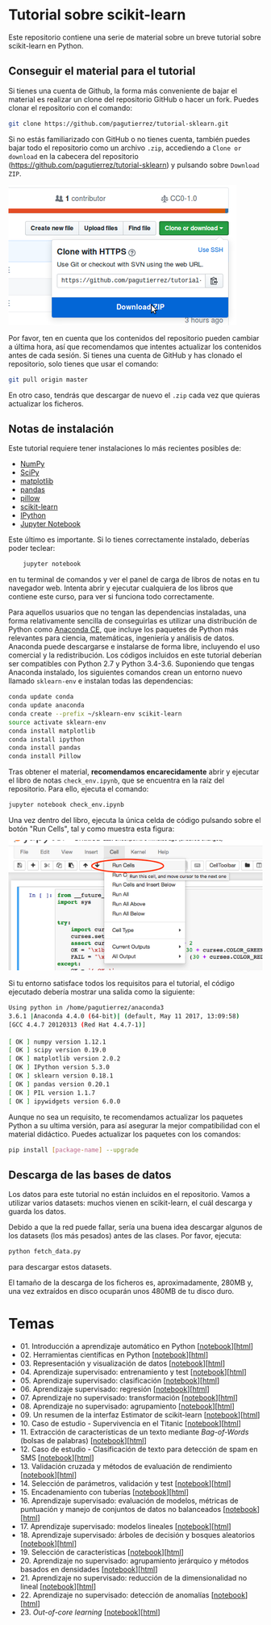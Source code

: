Tutorial sobre scikit-learn
===========================


Este repositorio contiene una serie de material sobre un breve tutorial sobre scikit-learn en Python.


Conseguir el material para el tutorial
------------------

Si tienes una cuenta de Github, la forma más conveniente de bajar el material es realizar un clone del repositorio GitHub o hacer un fork. Puedes clonar el repositorio con el comando:
```bash
git clone https://github.com/pagutierrez/tutorial-sklearn.git

```

Si no estás familiarizado con GitHub o no tienes cuenta, también puedes bajar todo el repositorio como un archivo `.zip`, accediendo a ``Clone or download`` en la cabecera del repositorio (https://github.com/pagutierrez/tutorial-sklearn) y pulsando sobre ``Download ZIP``.

![](images/download-repo.png)

Por favor, ten en cuenta que los contenidos del repositorio pueden cambiar a última hora, así que recomendamos que intentes actualizar los contenidos antes de cada sesión. Si tienes una cuenta de GitHub y has clonado el repositorio, solo tienes que usar el comando:
```bash
git pull origin master
```
En otro caso, tendrás que descargar de nuevo el `.zip` cada vez que quieras actualizar los ficheros.


Notas de instalación
--------------------

Este tutorial requiere tener instalaciones lo más recientes posibles de:

- [NumPy](http://www.numpy.org)
- [SciPy](http://www.scipy.org)
- [matplotlib](http://matplotlib.org)
- [pandas](http://pandas.pydata.org)
- [pillow](https://python-pillow.org)
- [scikit-learn](http://scikit-learn.org/stable/)
- [IPython](http://ipython.readthedocs.org/en/stable/)
- [Jupyter Notebook](http://jupyter.org)


Este último es importante. Si lo tienes correctamente instalado, deberías poder teclear:
```bash
    jupyter notebook
```
en tu terminal de comandos y ver el panel de carga de libros de notas en tu navegador web. Intenta abrir y ejecutar cualquiera de los libros que contiene este curso, para ver si funciona todo correctamente.

Para aquellos usuarios que no tengan las dependencias instaladas, una forma relativamente sencilla de conseguirlas es utilizar una distribución de Python como [Anaconda CE](http://store.continuum.io/ "Anaconda CE"), que incluye los paquetes de Python más relevantes para ciencia, matemáticas, ingeniería y análisis de datos. Anaconda puede descargarse e instalarse de forma libre, incluyendo el uso comercial y la redistribución. Los códigos incluidos en este tutorial deberían ser compatibles con Python 2.7 y Python 3.4-3.6. Suponiendo que tengas Anaconda instalado, los siguientes comandos crean un entorno nuevo llamado `sklearn-env` e instalan todas las dependencias:
```bash
conda update conda
conda update anaconda
conda create --prefix ~/sklearn-env scikit-learn
source activate sklearn-env
conda install matplotlib
conda install ipython
conda install pandas
conda install Pillow
```

Tras obtener el material, **recomendamos encarecidamente** abrir y ejecutar el libro de notas ``check_env.ipynb``, que se encuentra en la raíz del repositorio. Para ello, ejecuta el comando:
```bash
jupyter notebook check_env.ipynb
```
Una vez dentro del libro, ejecuta la única celda de código pulsando sobre el botón "Run Cells", tal y como muestra esta figura:

![](images/check_env-1.png)

Si tu entorno satisface todos los requisitos para el tutorial, el código ejecutado debería mostrar una salida como la siguiente:
```bash
Using python in /home/pagutierrez/anaconda3
3.6.1 |Anaconda 4.4.0 (64-bit)| (default, May 11 2017, 13:09:58) 
[GCC 4.4.7 20120313 (Red Hat 4.4.7-1)]

[ OK ] numpy version 1.12.1
[ OK ] scipy version 0.19.0
[ OK ] matplotlib version 2.0.2
[ OK ] IPython version 5.3.0
[ OK ] sklearn version 0.18.1
[ OK ] pandas version 0.20.1
[ OK ] PIL version 1.1.7
[ OK ] ipywidgets version 6.0.0
```
Aunque no sea un requisito, te recomendamos actualizar los paquetes Python a su ultima versión, para así asegurar la mejor compatibilidad con el material didáctico. Puedes actualizar los paquetes con los comandos:
```bash
pip install [package-name] --upgrade
```


Descarga de las bases de datos
--------------

Los datos para este tutorial no están incluidos en el repositorio. Vamos a utilizar varios datasets: muchos vienen en scikit-learn, el cuál descarga y guarda los datos.

Debido a que la red puede fallar, sería una buena idea descargar algunos de los datasets (los más pesados) antes de las clases. Por favor, ejecuta:
```bash
python fetch_data.py
```
para descargar estos datasets.

El tamaño de la descarga de los ficheros es, aproximadamente, 280MB y, una vez extraídos en disco ocuparán unos 480MB de tu disco duro.


Temas
=======


- 01\. Introducción a aprendizaje automático en Python [[notebook](notebooks-spanish/01-introduccion_aprendizaje_automatico.ipynb)][[html](notebooks-spanish/01-introduccion_aprendizaje_automatico.html)]
- 02\. Herramientas científicas en Python [[notebook](notebooks-spanish/02-herramientas_cientificas_python.ipynb)][[html](https://rawgit.com/pagutierrez/tutorial-sklearn/master/notebooks-spanish/02-herramientas_cientificas_python.html)]
- 03\. Representación y visualización de datos [[notebook](notebooks-spanish/)][[html](https://rawgit.com/pagutierrez/tutorial-sklearn/master/notebooks-spanish/)]
- 04\. Aprendizaje supervisado: entrenamiento y test [[notebook](notebooks-spanish/)][[html](https://rawgit.com/pagutierrez/tutorial-sklearn/master/notebooks-spanish/)]
- 05\. Aprendizaje supervisado: clasificación [[notebook](notebooks-spanish/)][[html](https://rawgit.com/pagutierrez/tutorial-sklearn/master/notebooks-spanish/)]
- 06\. Aprendizaje supervisado: regresión [[notebook](notebooks-spanish/)][[html](https://rawgit.com/pagutierrez/tutorial-sklearn/master/notebooks-spanish/)]
- 07\. Aprendizaje no supervisado: transformación [[notebook](notebooks-spanish/)][[html](https://rawgit.com/pagutierrez/tutorial-sklearn/master/notebooks-spanish/)]
- 08\. Aprendizaje no supervisado: agrupamiento [[notebook](notebooks-spanish/)][[html](https://rawgit.com/pagutierrez/tutorial-sklearn/master/notebooks-spanish/)]
- 09\. Un resumen de la interfaz Estimator de scikit-learn [[notebook](notebooks-spanish/)][[html](https://rawgit.com/pagutierrez/tutorial-sklearn/master/notebooks-spanish/)]
- 10\. Caso de estudio - Supervivencia en el Titanic [[notebook](notebooks-spanish/)][[html](https://rawgit.com/pagutierrez/tutorial-sklearn/master/notebooks-spanish/)]
- 11\. Extracción de características de un texto mediante *Bag-of-Words* (bolsas de palabras) [[notebook](notebooks-spanish/)][[html](https://rawgit.com/pagutierrez/tutorial-sklearn/master/notebooks-spanish/)]
- 12\. Caso de estudio - Clasificación de texto para detección de spam en SMS [[notebook](notebooks-spanish/)][[html](https://rawgit.com/pagutierrez/tutorial-sklearn/master/notebooks-spanish/)]
- 13\. Validación cruzada y métodos de evaluación de rendimiento [[notebook](notebooks-spanish/)][[html](https://rawgit.com/pagutierrez/tutorial-sklearn/master/notebooks-spanish/)]
- 14\. Selección de parámetros, validación y test [[notebook](notebooks-spanish/)][[html](https://rawgit.com/pagutierrez/tutorial-sklearn/master/notebooks-spanish/)]
- 15\. Encadenamiento con tuberías [[notebook](notebooks-spanish/)][[html](https://rawgit.com/pagutierrez/tutorial-sklearn/master/notebooks-spanish/)]
- 16\. Aprendizaje supervisado: evaluación de modelos, métricas de puntuación y manejo de conjuntos de datos no balanceados [[notebook](notebooks-spanish/)][[html](https://rawgit.com/pagutierrez/tutorial-sklearn/master/notebooks-spanish/)]
- 17\. Aprendizaje supervisado: modelos lineales [[notebook](notebooks-spanish/)][[html](https://rawgit.com/pagutierrez/tutorial-sklearn/master/notebooks-spanish/)]
- 18\. Aprendizaje supervisado: árboles de decisión y bosques aleatorios [[notebook](notebooks-spanish/)][[html](https://rawgit.com/pagutierrez/tutorial-sklearn/master/notebooks-spanish/)]
- 19\. Selección de características [[notebook](notebooks-spanish/)][[html](https://rawgit.com/pagutierrez/tutorial-sklearn/master/notebooks-spanish/)]
- 20\. Aprendizaje no supervisado: agrupamiento jerárquico y métodos basados en densidades [[notebook](notebooks-spanish/)][[html](notebooks-spanish/)]
- 21\. Aprendizaje no supervisado: reducción de la dimensionalidad no lineal [[notebook](notebooks-spanish/)][[html](https://rawgit.com/pagutierrez/tutorial-sklearn/master/notebooks-spanish/)]
- 22\. Aprendizaje no supervisado: detección de anomalías [[notebook](notebooks-spanish/)][[html](https://rawgit.com/pagutierrez/tutorial-sklearn/master/notebooks-spanish/)]
- 23\. *Out-of-core learning* [[notebook](notebooks-spanish/)][[html](https://rawgit.com/pagutierrez/tutorial-sklearn/master/notebooks-spanish/)]
